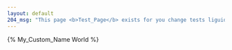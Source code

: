 ```yaml
---
layout: default
204_msg: "This page <b>Test_Page</b> exists for you change tests liguid functions or variables on the Jekyll <br> <b>go explore!</b>"
---
```


{% My_Custom_Name World %}
